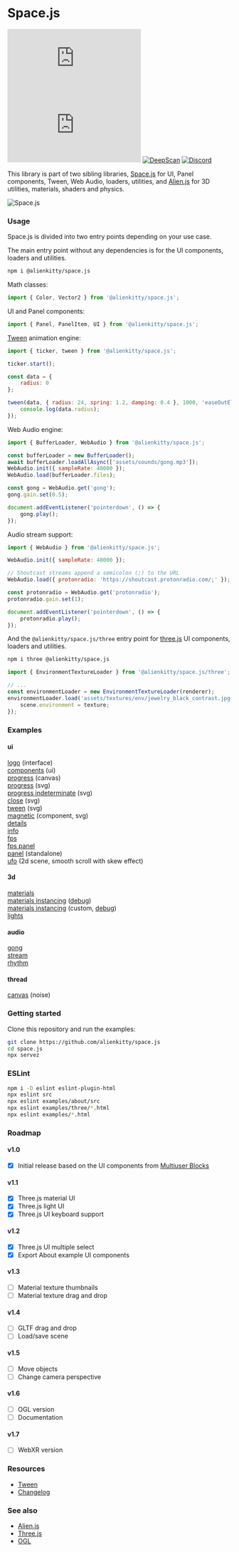 # Space.js

[![NPM Package][npm]][npm-url]
[![NPM Downloads][npm-downloads]][npmtrends-url]
[![DeepScan][deepscan]][deepscan-url]
[![Discord][discord]][discord-url]

This library is part of two sibling libraries, [Space.js](https://github.com/alienkitty/space.js) for UI, Panel components, Tween, Web Audio, loaders, utilities, and [Alien.js](https://github.com/alienkitty/alien.js) for 3D utilities, materials, shaders and physics.

<p>
    <img src="https://github.com/alienkitty/space.js/raw/main/space.js.png" alt="Space.js">
</p>

### Usage

Space.js is divided into two entry points depending on your use case.

The main entry point without any dependencies is for the UI components, loaders and utilities.

```sh
npm i @alienkitty/space.js
```

Math classes:

```js
import { Color, Vector2 } from '@alienkitty/space.js';
```

UI and Panel components:

```js
import { Panel, PanelItem, UI } from '@alienkitty/space.js';
```

[Tween](https://github.com/alienkitty/alien.js/wiki/Tween) animation engine:

```js
import { ticker, tween } from '@alienkitty/space.js';

ticker.start();

const data = {
    radius: 0
};

tween(data, { radius: 24, spring: 1.2, damping: 0.4 }, 1000, 'easeOutElastic', null, () => {
    console.log(data.radius);
});
```

Web Audio engine:

```js
import { BufferLoader, WebAudio } from '@alienkitty/space.js';

const bufferLoader = new BufferLoader();
await bufferLoader.loadAllAsync(['assets/sounds/gong.mp3']);
WebAudio.init({ sampleRate: 48000 });
WebAudio.load(bufferLoader.files);

const gong = WebAudio.get('gong');
gong.gain.set(0.5);

document.addEventListener('pointerdown', () => {
    gong.play();
});
```

Audio stream support:

```js
import { WebAudio } from '@alienkitty/space.js';

WebAudio.init({ sampleRate: 48000 });

// Shoutcast streams append a semicolon (;) to the URL
WebAudio.load({ protonradio: 'https://shoutcast.protonradio.com/;' });

const protonradio = WebAudio.get('protonradio');
protonradio.gain.set(1);

document.addEventListener('pointerdown', () => {
    protonradio.play();
});
```

And the `@alienkitty/space.js/three` entry point for [three.js](https://github.com/mrdoob/three.js) UI components, loaders and utilities.

```sh
npm i three @alienkitty/space.js
```

```js
import { EnvironmentTextureLoader } from '@alienkitty/space.js/three';

// ...
const environmentLoader = new EnvironmentTextureLoader(renderer);
environmentLoader.load('assets/textures/env/jewelry_black_contrast.jpg', texture => {
    scene.environment = texture;
});
```

### Examples

#### ui

[logo](https://space.js.org/examples/logo.html) (interface)  
[components](https://space.js.org/examples/components.html) (ui)  
[progress](https://space.js.org/examples/progress_canvas.html) (canvas)  
[progress](https://space.js.org/examples/progress.html) (svg)  
[progress indeterminate](https://space.js.org/examples/progress_indeterminate.html) (svg)  
[close](https://space.js.org/examples/close.html) (svg)  
[tween](https://space.js.org/examples/tween.html) (svg)  
[magnetic](https://space.js.org/examples/magnetic.html) (component, svg)  
[details](https://space.js.org/examples/details.html)  
[info](https://space.js.org/examples/details_info.html)  
[fps](https://space.js.org/examples/fps.html)  
[fps panel](https://space.js.org/examples/fps_panel.html)  
[panel](https://space.js.org/examples/panel.html) (standalone)  
[ufo](https://ufo.ai/) (2d scene, smooth scroll with skew effect)  

#### 3d

[materials](https://space.js.org/examples/three/3d_materials.html)  
[materials instancing](https://space.js.org/examples/three/3d_materials_instancing.html) ([debug](https://space.js.org/examples/three/3d_materials_instancing.html?3&debug))  
[materials instancing](https://space.js.org/examples/three/3d_materials_instancing_modified.html) (custom, [debug](https://space.js.org/examples/three/3d_materials_instancing_modified.html?3&debug))  
[lights](https://space.js.org/examples/three/3d_lights.html)  

#### audio

[gong](https://space.js.org/examples/audio_gong.html)  
[stream](https://space.js.org/examples/audio_stream.html)  
[rhythm](https://space.js.org/examples/audio_rhythm.html)  

#### thread

[canvas](https://space.js.org/examples/thread_canvas.html) (noise)  

### Getting started

Clone this repository and run the examples:

```sh
git clone https://github.com/alienkitty/space.js
cd space.js
npx servez
```

### ESLint

```sh
npm i -D eslint eslint-plugin-html
npx eslint src
npx eslint examples/about/src
npx eslint examples/three/*.html
npx eslint examples/*.html
```

### Roadmap

#### v1.0

* [x] Initial release based on the UI components from [Multiuser Blocks](https://multiuser-blocks.glitch.me/)

#### v1.1

* [x] Three.js material UI
* [x] Three.js light UI
* [x] Three.js UI keyboard support

#### v1.2

* [x] Three.js UI multiple select
* [x] Export About example UI components

#### v1.3

* [ ] Material texture thumbnails
* [ ] Material texture drag and drop

#### v1.4

* [ ] GLTF drag and drop
* [ ] Load/save scene

#### v1.5

* [ ] Move objects
* [ ] Change camera perspective

#### v1.6

* [ ] OGL version
* [ ] Documentation

#### v1.7

* [ ] WebXR version

### Resources

* [Tween](https://github.com/alienkitty/alien.js/wiki/Tween)
* [Changelog](https://github.com/alienkitty/space.js/releases)

### See also

* [Alien.js](https://github.com/alienkitty/alien.js)
* [Three.js](https://github.com/mrdoob/three.js)
* [OGL](https://github.com/oframe/ogl)


[npm]: https://img.shields.io/npm/v/@alienkitty/space.js
[npm-url]: https://www.npmjs.com/package/@alienkitty/space.js
[npm-downloads]: https://img.shields.io/npm/dw/@alienkitty/space.js
[npmtrends-url]: https://www.npmtrends.com/@alienkitty/space.js
[deepscan]: https://deepscan.io/api/teams/20020/projects/23997/branches/734568/badge/grade.svg
[deepscan-url]: https://deepscan.io/dashboard#view=project&tid=20020&pid=23997&bid=734568
[discord]: https://img.shields.io/discord/773739853913260032
[discord-url]: https://discord.gg/9rSkAzB7PM

